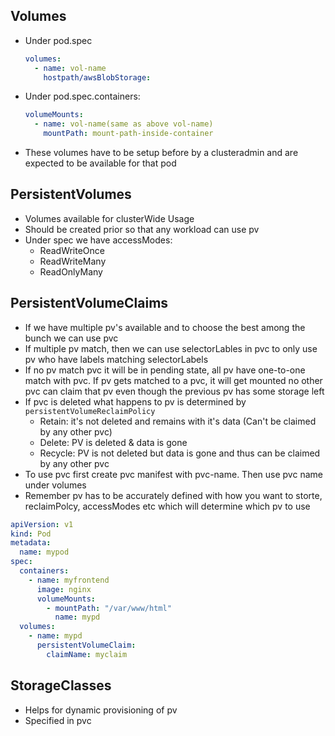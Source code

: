 ## Volumes
- Under pod.spec
  ```yaml
  volumes:
    - name: vol-name
      hostpath/awsBlobStorage:
  ```
- Under pod.spec.containers:
  ```yaml
  volumeMounts:
    - name: vol-name(same as above vol-name)
      mountPath: mount-path-inside-container
  ```
- These volumes have to be setup before by a clusteradmin and are expected to be available for that pod
  
## PersistentVolumes
- Volumes available for clusterWide Usage
- Should be created prior so that any workload can use pv
- Under spec we have accessModes:
  - ReadWriteOnce
  - ReadWriteMany
  - ReadOnlyMany

## PersistentVolumeClaims
- If we have multiple pv's available and to choose the best among the bunch we can use pvc
- If multiple pv match, then we can use selectorLables in pvc to only use pv who have labels matching selectorLabels
- If no pv match pvc it will be in pending state, all pv have one-to-one match with pvc. If pv gets matched to a pvc, it will get mounted no other pvc can claim that pv even though the previous pv has some storage left
- If pvc is deleted what happens to pv is determined by `persistentVolumeReclaimPolicy`
  - Retain: it's not deleted and remains with it's data (Can't be claimed by any other pvc)
  - Delete: PV is deleted & data is gone
  - Recycle: PV is not deleted but data is gone and thus can be claimed by any other pvc
- To use pvc first create pvc manifest with pvc-name. Then use pvc name under volumes
- Remember pv has to be accurately defined with how you want to storte, reclaimPolcy, accessModes etc which will determine which pv to use
```yaml
apiVersion: v1
kind: Pod
metadata:
  name: mypod
spec:
  containers:
    - name: myfrontend
      image: nginx
      volumeMounts: 
        - mountPath: "/var/www/html"
          name: mypd
  volumes:
    - name: mypd
      persistentVolumeClaim:
        claimName: myclaim
```

## StorageClasses
- Helps for dynamic provisioning  of pv
- Specified in pvc

